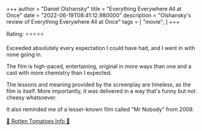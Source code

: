 +++
author = "Daniel Olshansky"
title = "Everything Everywhere All at Once"
date = "2022-06-19T08:41:12.980000"
description = "Olshansky's review of Everything Everywhere All at Once"
tags = [
    "movie",
]
+++

Rating: ⭐⭐⭐⭐⭐

Exceeded absolutely every expectation I could have had, and I went in with none going in.

The film is high-paced, entertaining, original in more ways than one and a cast with more chemistry than I expected.

The lessons and meaning provided by the screenplay are timeless, as the film is itself. More importantly, it was delivered in a way that's funny but not cheesy whatsoever.

It also reminded me of a lesser-known film called "Mr Nobody" from 2009.

[🍅 Rotten Tomatoes Info 🍅](https://www.rottentomatoes.com//m/everything_everywhere_all_at_once)
